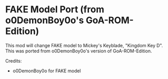 # FAKE Model Port (from o0DemonBoy0o's GoA-ROM-Edition)

This mod will change FAKE model to Mickey's Keyblade, "Kingdom Key D".
This was ported from o0DemonBoy0o's version of GoA-ROM-Edition.

Credits:
- o0DemonBoy0o for FAKE model
